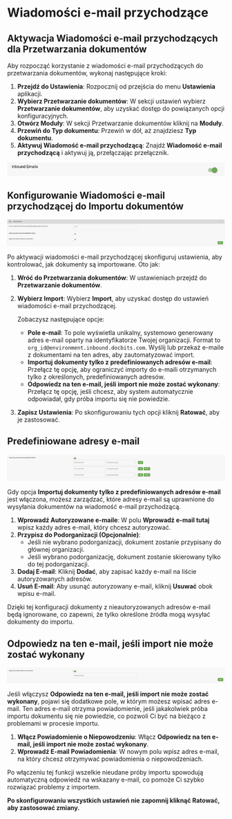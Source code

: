 # Wiadomości e-mail przychodzące

## Aktywacja Wiadomości e-mail przychodzących dla Przetwarzania dokumentów

Aby rozpocząć korzystanie z wiadomości e-mail przychodzących do przetwarzania dokumentów, wykonaj następujące kroki:

1. **Przejdź do Ustawienia**: Rozpocznij od przejścia do menu **Ustawienia** aplikacji.
2. **Wybierz Przetwarzanie dokumentów**: W sekcji ustawień wybierz **Przetwarzanie dokumentów**, aby uzyskać dostęp do powiązanych opcji konfiguracyjnych.
3. **Otwórz Moduły**: W sekcji Przetwarzanie dokumentów kliknij na **Moduły**.
4. **Przewiń do Typ dokumentu**: Przewiń w dół, aż znajdziesz **Typ dokumentu**.
5. **Aktywuj Wiadomość e-mail przychodzącą**: Znajdź **Wiadomość e-mail przychodzącą** i aktywuj ją, przełączając przełącznik.

![](https://raw.githubusercontent.com/Fellow-Consulting-AG/docbits/refs/heads/main/readme/.gitbook/assets/inbound_emails_1.png)

## Konfigurowanie Wiadomości e-mail przychodzącej do Importu dokumentów

![](https://raw.githubusercontent.com/Fellow-Consulting-AG/docbits/refs/heads/main/readme/.gitbook/assets/inbound_emails_2.png)

Po aktywacji wiadomości e-mail przychodzącej skonfiguruj ustawienia, aby kontrolować, jak dokumenty są importowane. Oto jak:

1. **Wróć do Przetwarzania dokumentów**: W ustawieniach przejdź do **Przetwarzanie dokumentów**.
2.  **Wybierz Import**: Wybierz **Import**, aby uzyskać dostęp do ustawień wiadomości e-mail przychodzącej.

    Zobaczysz następujące opcje:

    * **Pole e-mail**: To pole wyświetla unikalny, systemowo generowany adres e-mail oparty na identyfikatorze Twojej organizacji. Format to `org_id@environment.inbound.docbits.com`. Wyślij lub przekaż e-maile z dokumentami na ten adres, aby zautomatyzować import.
    * **Importuj dokumenty tylko z predefiniowanych adresów e-mail**: Przełącz tę opcję, aby ograniczyć importy do e-maili otrzymanych tylko z określonych, predefiniowanych adresów.
    * **Odpowiedz na ten e-mail, jeśli import nie może zostać wykonany**: Przełącz tę opcję, jeśli chcesz, aby system automatycznie odpowiadał, gdy próba importu się nie powiedzie.
3. **Zapisz Ustawienia**: Po skonfigurowaniu tych opcji kliknij **Ratować**, aby je zastosować.

## Predefiniowane adresy e-mail

![](https://raw.githubusercontent.com/Fellow-Consulting-AG/docbits/refs/heads/main/readme/.gitbook/assets/inbound_emails_3.png)

Gdy opcja **Importuj dokumenty tylko z predefiniowanych adresów e-mail** jest włączona, możesz zarządzać, które adresy e-mail są uprawnione do wysyłania dokumentów na wiadomość e-mail przychodzącą.

1. **Wprowadź Autoryzowane e-maile**: W polu **Wprowadź e-mail tutaj** wpisz każdy adres e-mail, który chcesz autoryzować.
2. **Przypisz do Podorganizacji (Opcjonalnie)**:
   * Jeśli nie wybrano podorganizacji, dokument zostanie przypisany do głównej organizacji.
   * Jeśli wybrano podorganizację, dokument zostanie skierowany tylko do tej podorganizacji.
3. **Dodaj E-mail**: Kliknij **Dodać**, aby zapisać każdy e-mail na liście autoryzowanych adresów.
4. **Usuń E-mail**: Aby usunąć autoryzowany e-mail, kliknij **Usuwać** obok wpisu e-mail.

Dzięki tej konfiguracji dokumenty z nieautoryzowanych adresów e-mail będą ignorowane, co zapewni, że tylko określone źródła mogą wysyłać dokumenty do importu.

## **Odpowiedz na ten e-mail, jeśli import nie może zostać wykonany**

![](https://raw.githubusercontent.com/Fellow-Consulting-AG/docbits/refs/heads/main/readme/.gitbook/assets/inbound_emails_4.png)

Jeśli włączysz **Odpowiedz na ten e-mail, jeśli import nie może zostać wykonany**, pojawi się dodatkowe pole, w którym możesz wpisać adres e-mail. Ten adres e-mail otrzyma powiadomienie, jeśli jakakolwiek próba importu dokumentu się nie powiedzie, co pozwoli Ci być na bieżąco z problemami w procesie importu.

1. **Włącz Powiadomienie o Niepowodzeniu**: Włącz **Odpowiedz na ten e-mail, jeśli import nie może zostać wykonany**.
2. **Wprowadź E-mail Powiadomienia**: W nowym polu wpisz adres e-mail, na który chcesz otrzymywać powiadomienia o niepowodzeniach.

Po włączeniu tej funkcji wszelkie nieudane próby importu spowodują automatyczną odpowiedź na wskazany e-mail, co pomoże Ci szybko rozwiązać problemy z importem.

**Po skonfigurowaniu wszystkich ustawień nie zapomnij kliknąć Ratować, aby zastosować zmiany.**
